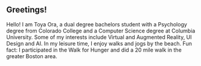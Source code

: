 ## Greetings!
Hello! I am Toya Ora, a dual degree bachelors student with a Psychology degree from Colorado College and a Computer Science degree at Columbia University. Some of my interests include Virtual and Augmented Reality, UI Design and AI. In my leisure time, I enjoy walks and jogs by the beach. Fun fact: I  participated in the Walk for Hunger and did a 20 mile walk in the greater Boston area. 



<!--

An "About me" section that describes your work and interests
Contributions you're proud of, and context about those contributions
Guidance for gtting help in communities where you're involved


**tora20/tora20** is a ✨ _special_ ✨ repository because its `README.md` (this file) appears on your GitHub profile.

Here are some ideas to get you started:

- 🔭 I’m currently working on ...
- 🌱 I’m currently learning ...
- 👯 I’m looking to collaborate on ...
- 🤔 I’m looking for help with ...
- 💬 Ask me about ...
- 📫 How to reach me: ...
- 😄 Pronouns: ...
- ⚡ Fun fact: ...
-->
